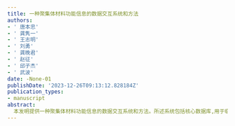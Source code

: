 ```yaml
---
title: 一种聚集体材料功能信息的数据交互系统和方法
authors:
- ' 唐本忠'
- ' 龚隽一'
- ' 王志明'
- ' 刘勇'
- ' 龚晚君'
- ' 赵征'
- ' 邱子杰'
- ' 武波'
date: -None-01
publishDate: '2023-12-26T09:13:12.828184Z'
publication_types:
- manuscript
abstract: 
  本发明提供一种聚集体材料功能信息的数据交互系统和方法。所述系统包括核心数据库,用于临时储存新录入系统的材料条目、存储分子所处的不同聚集状态以及各聚集状态下的光物理性质；数据库查询系统,能够根据材料在应用中的不同聚集状态进行检索,用于根据字段值或分子的化学结构在核心数据库中进行检索,并将搜索字段和值返回数据库后端,经后端处理后返回其相关的所有信息并生成搜索报告页；数据更新系统,用于在核心数据库中录入新的材料条目；机器学习API系统,用于输出符合搜索条件的条目。本发明能够将材料归属于材料的不同聚集状态,能够克服传统材料和分子数据库中无法针对材料的不同状态储存、分类、索引和查询数据的不足。
---
```

